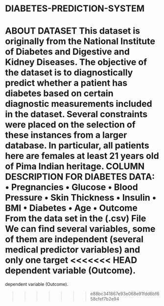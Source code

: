 # DIABETES-PREDICTION-SYSTEM
ABOUT DATASET
This dataset is originally from the National Institute of Diabetes and Digestive 
and Kidney Diseases. The objective of the dataset is to diagnostically predict 
whether a patient has diabetes based on certain diagnostic measurements 
included in the dataset. Several constraints were placed on the selection of 
these instances from a larger database. In particular, all patients here are 
females at least 21 years old of Pima Indian heritage.
COLUMN DESCRIPTION FOR DIABETES DATA:
• Pregnancies
• Glucose
• Blood Pressure
• Skin Thickness
• Insulin
• BMI
• Diabetes
• Age
• Outcome
From the data set in the (.csv) File We can find several variables, some of 
them are independent (several medical predictor variables) and only one target 
<<<<<<< HEAD
dependent variable (Outcome).
=======
dependent variable (Outcome).
>>>>>>> e88bc341867e93e068e91fdd6bf658cfef7b2e94
